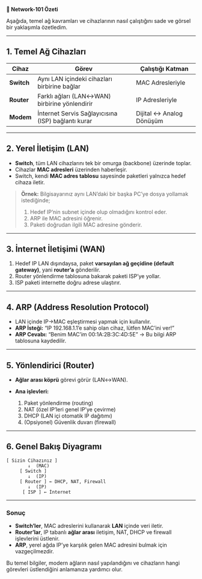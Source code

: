 **🧠 Network-101 Özeti**

Aşağıda, temel ağ kavramları ve cihazlarının nasıl çalıştığını sade ve görsel bir yaklaşımla özetledim.

---

## 1. Temel Ağ Cihazları

| Cihaz      | Görev                                              | Çalıştığı Katman         |
| ---------- | -------------------------------------------------- | ------------------------ |
| **Switch** | Aynı LAN içindeki cihazları birbirine bağlar       | MAC Adresleriyle         |
| **Router** | Farklı ağları (LAN↔WAN) birbirine yönlendirir      | IP Adresleriyle          |
| **Modem**  | İnternet Servis Sağlayıcısına (ISP) bağlantı kurar | Dijital ↔ Analog Dönüşüm |

---

## 2. Yerel İletişim (LAN)

* **Switch**, tüm LAN cihazlarını tek bir omurga (backbone) üzerinde toplar.
* Cihazlar **MAC adresleri** üzerinden haberleşir.
* Switch, kendi **MAC adres tablosu** sayesinde paketleri yalnızca hedef cihaza iletir.

> **Örnek:** Bilgisayarınız aynı LAN’daki bir başka PC’ye dosya yollamak istediğinde;
>
> 1. Hedef IP’nin subnet içinde olup olmadığını kontrol eder.
> 2. ARP ile MAC adresini öğrenir.
> 3. Paketi doğrudan ilgili MAC adresine gönderir.

---

## 3. İnternet İletişimi (WAN)

1. Hedef IP LAN dışındaysa, paket **varsayılan ağ geçidine (default gateway)**, yani **router’a** gönderilir.
2. Router yönlendirme tablosuna bakarak paketi ISP’ye yollar.
3. ISP paketi internette doğru adrese ulaştırır.

---

## 4. ARP (Address Resolution Protocol)

* LAN içinde IP→MAC eşleştirmesi yapmak için kullanılır.
* **ARP İsteği:** “IP 192.168.1.1’e sahip olan cihaz, lütfen MAC’ini ver!”
* **ARP Cevabı:** “Benim MAC’im 00:1A:2B:3C:4D:5E” → Bu bilgi ARP tablosuna kaydedilir.

---

## 5. Yönlendirici (Router)

* **Ağlar arası köprü** görevi görür (LAN↔WAN).
* **Ana işlevleri:**

  1. Paket yönlendirme (routing)
  2. NAT (özel IP’leri genel IP’ye çevirme)
  3. DHCP (LAN içi otomatik IP dağıtımı)
  4. (Opsiyonel) Güvenlik duvarı (firewall)

---

## 6. Genel Bakış Diyagramı

```
[ Sizin Cihazınız ]
        ↓  (MAC)
     [ Switch ]
        ↓  (IP)
     [ Router ] ← DHCP, NAT, Firewall
        ↓  (IP)
      [ ISP ] ← İnternet
```

---

### Sonuç

* **Switch’ler**, MAC adreslerini kullanarak **LAN** içinde veri iletir.
* **Router’lar**, IP tabanlı **ağlar arası** iletişim, NAT, DHCP ve firewall işlevlerini üstlenir.
* **ARP**, yerel ağda IP’ye karşılık gelen MAC adresini bulmak için vazgeçilmezdir.

Bu temel bilgiler, modern ağların nasıl yapılandığını ve cihazların hangi görevleri üstlendiğini anlamanıza yardımcı olur.
